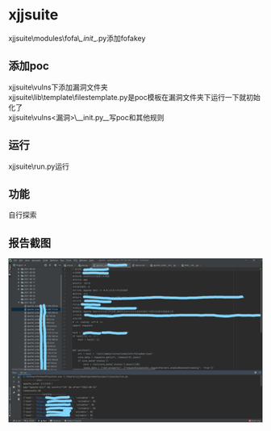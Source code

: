 # xjjsuite
xjjsuite\modules\fofa\\_\_init_\_.py添加fofakey 
## 添加poc
xjjsuite\vulns下添加漏洞文件夹  
xjjsuite\lib\template\filestemplate.py是poc模板在漏洞文件夹下运行一下就初始化了  
xjjsuite\vulns\<漏洞>\\_\_init.py\_\_写poc和其他规则  
## 运行
xjjsuite\run.py运行 
## 功能
自行探索 
## 报告截图
![image](https://github.com/x-j-j/xjjsuite/blob/main/pic/1.png) 
